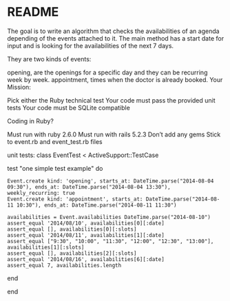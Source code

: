 # README
The goal is to write an algorithm that checks the availabilities of an agenda depending of the events attached to it. The main method has a start date for input and is looking for the availabilities of the next 7 days.

They are two kinds of events:

opening, are the openings for a specific day and they can be recurring week by week.
appointment, times when the doctor is already booked.
Your Mission:

Pick either the Ruby technical test
Your code must pass the provided unit tests
Your code must be SQLite compatible

Coding in Ruby?

Must run with ruby 2.6.0
Must run with rails 5.2.3
Don’t add any gems
Stick to event.rb and event_test.rb files



unit tests:
class EventTest < ActiveSupport::TestCase

  test "one simple test example" do

    Event.create kind: 'opening', starts_at: DateTime.parse("2014-08-04 09:30"), ends_at: DateTime.parse("2014-08-04 13:30"), weekly_recurring: true
    Event.create kind: 'appointment', starts_at: DateTime.parse("2014-08-11 10:30"), ends_at: DateTime.parse("2014-08-11 11:30")

    availabilities = Event.availabilities DateTime.parse("2014-08-10")
    assert_equal '2014/08/10', availabilities[0][:date]
    assert_equal [], availabilities[0][:slots]
    assert_equal '2014/08/11', availabilities[1][:date]
    assert_equal ["9:30", "10:00", "11:30", "12:00", "12:30", "13:00"], availabilities[1][:slots]
    assert_equal [], availabilities[2][:slots]
    assert_equal '2014/08/16', availabilities[6][:date]
    assert_equal 7, availabilities.length
  end

end
